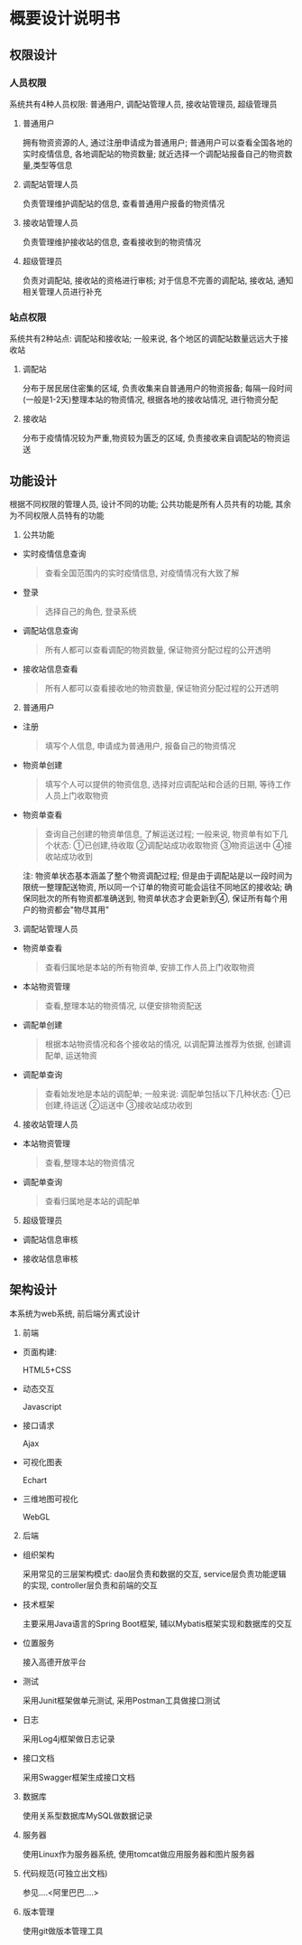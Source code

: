 # 概要设计说明书

## 权限设计
### 人员权限
系统共有4种人员权限: 普通用户, 调配站管理人员, 接收站管理员, 超级管理员

1. 普通用户

    拥有物资资源的人, 通过注册申请成为普通用户; 普通用户可以查看全国各地的实时疫情信息, 各地调配站的物资数量; 就近选择一个调配站报备自己的物资数量,类型等信息

2. 调配站管理人员

    负责管理维护调配站的信息, 查看普通用户报备的物资情况

3. 接收站管理人员

    负责管理维护接收站的信息, 查看接收到的物资情况

4. 超级管理员

    负责对调配站, 接收站的资格进行审核; 对于信息不完善的调配站, 接收站, 通知相关管理人员进行补充

### 站点权限
系统共有2种站点: 调配站和接收站; 一般来说, 各个地区的调配站数量远远大于接收站

1. 调配站

    分布于居民居住密集的区域, 负责收集来自普通用户的物资报备; 每隔一段时间(一般是1-2天)整理本站的物资情况, 根据各地的接收站情况, 进行物资分配

2. 接收站

    分布于疫情情况较为严重,物资较为匮乏的区域, 负责接收来自调配站的物资运送

## 功能设计
根据不同权限的管理人员, 设计不同的功能; 公共功能是所有人员共有的功能, 其余为不同权限人员特有的功能

1. 公共功能

* 实时疫情信息查询 
    > 查看全国范围内的实时疫情信息, 对疫情情况有大致了解
    
* 登录
    > 选择自己的角色, 登录系统
    
* 调配站信息查询
    > 所有人都可以查看调配的物资数量, 保证物资分配过程的公开透明
    
* 接收站信息查看
    > 所有人都可以查看接收地的物资数量, 保证物资分配过程的公开透明

2. 普通用户

* 注册
    > 填写个人信息, 申请成为普通用户, 报备自己的物资情况
    
* 物资单创建
    > 填写个人可以提供的物资信息, 选择对应调配站和合适的日期, 等待工作人员上门收取物资
    
* 物资单查看
    > 查询自己创建的物资单信息, 了解运送过程; 一般来说, 物资单有如下几个状态:
    ①已创建,待收取 ②调配站成功收取物资 ③物资运送中 ④接收站成功收到
    
    注: 物资单状态基本涵盖了整个物资调配过程; 但是由于调配站是以一段时间为限统一整理配送物资, 所以同一个订单的物资可能会运往不同地区的接收站; 确保同批次的所有物资都准确送到, 物资单状态才会更新到④, 保证所有每个用户的物资都会"物尽其用"

3. 调配站管理人员

* 物资单查看
    > 查看归属地是本站的所有物资单, 安排工作人员上门收取物资
    
* 本站物资管理
    > 查看,整理本站的物资情况, 以便安排物资配送
    
* 调配单创建
    > 根据本站物资情况和各个接收站的情况, 以调配算法推荐为依据, 创建调配单, 运送物资
    
* 调配单查询
    > 查看始发地是本站的调配单; 一般来说: 调配单包括以下几种状态: ①已创建,待运送 ②运送中 ③接收站成功收到

4. 接收站管理人员

* 本站物资管理
    > 查看,整理本站的物资情况
    
* 调配单查询
    > 查看归属地是本站的调配单

5. 超级管理员

* 调配站信息审核

* 接收站信息审核

## 架构设计
本系统为web系统, 前后端分离式设计

1. 前端
* 页面构建:

    HTML5+CSS

* 动态交互

    Javascript
    
* 接口请求

    Ajax
    
* 可视化图表
    
    Echart
    
* 三维地图可视化

    WebGL
    
2. 后端
    
* 组织架构

   采用常见的三层架构模式: dao层负责和数据的交互, service层负责功能逻辑的实现, controller层负责和前端的交互
   
* 技术框架

    主要采用Java语言的Spring Boot框架, 辅以Mybatis框架实现和数据库的交互
    
* 位置服务

    接入高德开放平台
    
* 测试

    采用Junit框架做单元测试, 采用Postman工具做接口测试
    
* 日志

    采用Log4j框架做日志记录
    
* 接口文档

    采用Swagger框架生成接口文档
    
3. 数据库

    使用关系型数据库MySQL做数据记录
    
4. 服务器

    使用Linux作为服务器系统, 使用tomcat做应用服务器和图片服务器
    
5. 代码规范(可独立出文档)
    
    参见....<阿里巴巴....>

6. 版本管理

    使用git做版本管理工具   
                                                                                                                               
